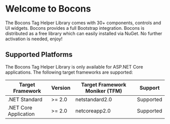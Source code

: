 # Welcome to Bocons

The Bocons Tag Helper Library comes with 30+ components, controls and UI widgets. Bocons provides a full Bootstrap integration. Bocons is distributed as a free library which can easily installed via NuGet. No further activation is needed, enjoy!

## Supported Platforms

The Bocons Tag Helper Library is only available for ASP.NET Core applications. The following target frameworks are supported:

| Target Framework      | Version | Target Framework Moniker (TFM) | Support   |
|-----------------------|---------|--------------------------------|-----------|
| .NET Standard         | >= 2.0  | netstandard2.0                 | Supported |
| .NET Core Application | >= 2.0  | netcoreapp2.0                  | Supported |